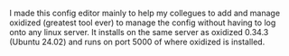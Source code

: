 I made this config editor mainly to help my collegues to add and manage oxidized (greatest tool ever) to manage the config without having to log onto any linux server.
It installs on the same server as oxidized 0.34.3 (Ubuntu 24.02) and runs on port 5000 of where oxidized is installed.
